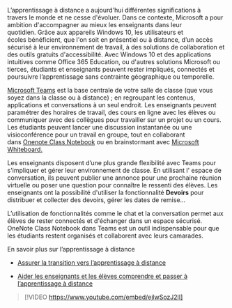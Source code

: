 

L’apprentissage à distance a aujourd'hui différentes significations à travers le monde et ne cesse d'évoluer. Dans ce contexte, Microsoft a pour ambition d'accompagner au mieux les enseignants dans leur quotidien. Grâce aux appareils Windows 10, les utilisateurs et écoles bénéficient, que l'on soit en présentiel ou à distance, d’un accès sécurisé à leur environnement de travail, à des solutions de collaboration et des outils gratuits d'accessibilité. Avec Windows 10 et des applications intuitives comme Office 365 Education, ou d'autres solutions Microsoft ou tierces, étudiants et enseignants peuvent rester impliqués, connectés et poursuivre l’apprentissage sans contrainte géographique ou temporelle.  

<a href="https://education.microsoft.com/fr-fr/course/ca0aed87/overview" target="_blank">Microsoft Teams</a> est la base centrale de votre salle de classe (que vous soyez dans la classe ou à distance) ; en regroupant les contenus, applications et conversations à un seul endroit. Les enseignants peuvent paramétrer des horaires de travail, des cours en ligne avec les élèves ou communiquer avec des collègues pour travailler sur un projet ou un cours. Les étudiants peuvent lancer une discussion instantanée ou une visioconférence pour un travail en groupe, tout en collaborant dans <a href="https://education.microsoft.com/fr-fr/resource/7b49fc11" target="_blank">Onenote Class Notebook</a> ou en brainstormant avec <a href="https://www.microsoft.com/fr-fr/microsoft-365/microsoft-whiteboard/digital-whiteboard-app" target="_blank">Microsoft Whiteboard.</a>  

Les enseignants disposent d’une plus grande flexibilité avec Teams pour s'impliquer et gérer leur environnement de classe. En utilisant l' espace de conversation, ils peuvent publier une annonce pour une prochaine réunion virtuelle ou poser une question pour connaître le ressenti des élèves. Les enseignants ont la possibilité d'utiliser la fonctionnalité **Devoirs** pour distribuer et collecter des devoirs, gérer les dates de remise... 

L’utilisation de fonctionnalités comme le chat et la conversation permet aux élèves de rester connectés et d'échanger dans un espace sécurisé. OneNote Class Notebook dans Teams est un outil indispensable pour que les étudiants restent organisés et collaborent avec leurs camarades.

En savoir plus sur l’apprentissage à distance

*   <a href="https://www.microsoft.com/fr-fr/education/remote-learning" target="_blank">Assurer la transition vers l’apprentissage à distance</a>

*   <a href="https://www.microsoft.com/en-us/microsoft-365/blog/2020/03/11/helping-teachers-students-switch-remote-learning/" target="_blank">Aider les enseignants et les élèves comprendre et passer à l’apprentissage à distance</a>

> [!VIDEO https://www.youtube.com/embed/ejlwSozJ2lI]